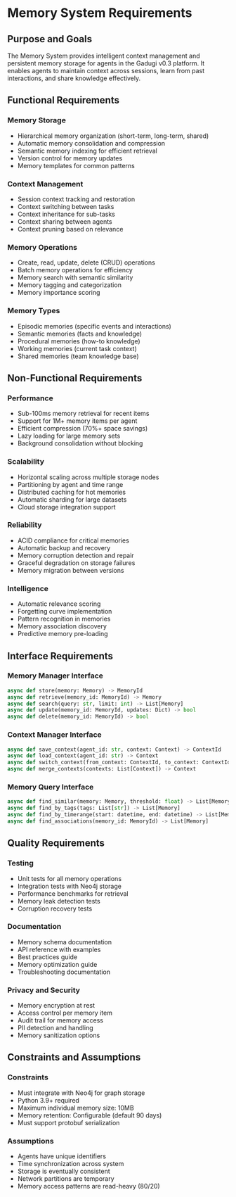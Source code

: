 # Memory System Requirements

## Purpose and Goals

The Memory System provides intelligent context management and persistent memory storage for agents in the Gadugi v0.3 platform. It enables agents to maintain context across sessions, learn from past interactions, and share knowledge effectively.

## Functional Requirements

### Memory Storage
- Hierarchical memory organization (short-term, long-term, shared)
- Automatic memory consolidation and compression
- Semantic memory indexing for efficient retrieval
- Version control for memory updates
- Memory templates for common patterns

### Context Management
- Session context tracking and restoration
- Context switching between tasks
- Context inheritance for sub-tasks
- Context sharing between agents
- Context pruning based on relevance

### Memory Operations
- Create, read, update, delete (CRUD) operations
- Batch memory operations for efficiency
- Memory search with semantic similarity
- Memory tagging and categorization
- Memory importance scoring

### Memory Types
- Episodic memories (specific events and interactions)
- Semantic memories (facts and knowledge)
- Procedural memories (how-to knowledge)
- Working memories (current task context)
- Shared memories (team knowledge base)

## Non-Functional Requirements

### Performance
- Sub-100ms memory retrieval for recent items
- Support for 1M+ memory items per agent
- Efficient compression (70%+ space savings)
- Lazy loading for large memory sets
- Background consolidation without blocking

### Scalability
- Horizontal scaling across multiple storage nodes
- Partitioning by agent and time range
- Distributed caching for hot memories
- Automatic sharding for large datasets
- Cloud storage integration support

### Reliability
- ACID compliance for critical memories
- Automatic backup and recovery
- Memory corruption detection and repair
- Graceful degradation on storage failures
- Memory migration between versions

### Intelligence
- Automatic relevance scoring
- Forgetting curve implementation
- Pattern recognition in memories
- Memory association discovery
- Predictive memory pre-loading

## Interface Requirements

### Memory Manager Interface
```python
async def store(memory: Memory) -> MemoryId
async def retrieve(memory_id: MemoryId) -> Memory
async def search(query: str, limit: int) -> List[Memory]
async def update(memory_id: MemoryId, updates: Dict) -> bool
async def delete(memory_id: MemoryId) -> bool
```

### Context Manager Interface
```python
async def save_context(agent_id: str, context: Context) -> ContextId
async def load_context(agent_id: str) -> Context
async def switch_context(from_context: ContextId, to_context: ContextId)
async def merge_contexts(contexts: List[Context]) -> Context
```

### Memory Query Interface
```python
async def find_similar(memory: Memory, threshold: float) -> List[Memory]
async def find_by_tags(tags: List[str]) -> List[Memory]
async def find_by_timerange(start: datetime, end: datetime) -> List[Memory]
async def find_associations(memory_id: MemoryId) -> List[Memory]
```

## Quality Requirements

### Testing
- Unit tests for all memory operations
- Integration tests with Neo4j storage
- Performance benchmarks for retrieval
- Memory leak detection tests
- Corruption recovery tests

### Documentation
- Memory schema documentation
- API reference with examples
- Best practices guide
- Memory optimization guide
- Troubleshooting documentation

### Privacy and Security
- Memory encryption at rest
- Access control per memory item
- Audit trail for memory access
- PII detection and handling
- Memory sanitization options

## Constraints and Assumptions

### Constraints
- Must integrate with Neo4j for graph storage
- Python 3.9+ required
- Maximum individual memory size: 10MB
- Memory retention: Configurable (default 90 days)
- Must support protobuf serialization

### Assumptions
- Agents have unique identifiers
- Time synchronization across system
- Storage is eventually consistent
- Network partitions are temporary
- Memory access patterns are read-heavy (80/20)
